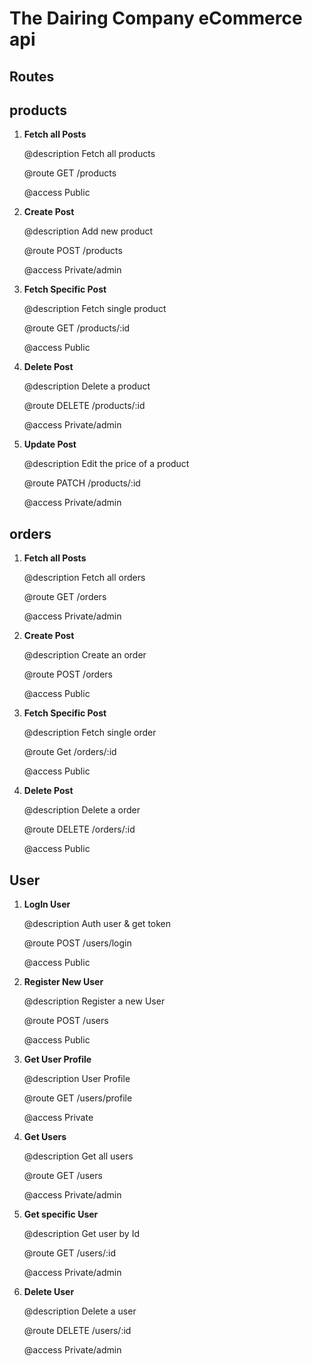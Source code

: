 # The Dairing Company eCommerce api


## Routes

## products

1. **Fetch all Posts**
    
     @description           Fetch all products

     @route                 GET /products

     @access                Public 

2. **Create Post**

    @description            Add new product

    @route                  POST  /products

    @access                 Private/admin

3. **Fetch Specific Post**
    
    @description            Fetch single product

    @route                  GET  /products/:id

    @access                 Public


4. **Delete Post**
    
    @description            Delete a product

    @route                  DELETE  /products/:id

    @access                 Private/admin


5. **Update Post**

    @description            Edit the price of a product 

    @route                  PATCH  /products/:id

    @access                 Private/admin


## orders

1. **Fetch all Posts**

    @description           Fetch all orders

    @route                 GET  /orders

    @access                Private/admin


2. **Create Post**

    @description           Create an order

    @route                 POST  /orders

    @access                Public


3. **Fetch Specific Post**

    @description          Fetch single order

    @route                Get  /orders/:id

    @access               Public


4. **Delete Post**

    @description          Delete a order

    @route                DELETE  /orders/:id

    @access               Public


## User


1. **LogIn User**
    
    @description           Auth user & get token

    @route                 POST /users/login
    
    @access                Public 


2. **Register New User**
    
    @description           Register a new User

    @route                 POST /users
    
    @access                Public 

3. **Get User Profile**
    
    @description           User Profile

    @route                 GET /users/profile
    
    @access                Private

4. **Get Users**

    @description          Get all users

    @route                GET  /users

    @access               Private/admin

5. **Get specific User**

    @description          Get user by Id

    @route                GET  /users/:id

    @access               Private/admin

6. **Delete User**

    @description         Delete a user

    @route               DELETE  /users/:id

    @access              Private/admin

